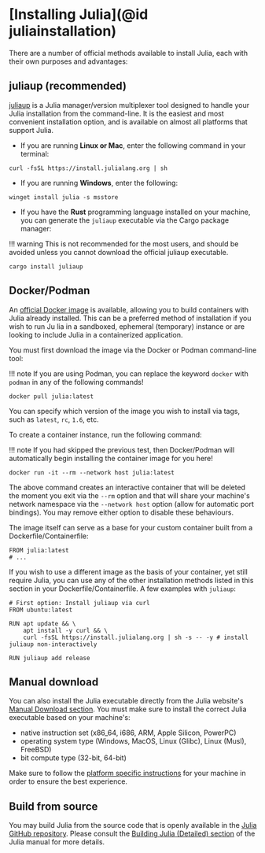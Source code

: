 # [Installing Julia](@id juliainstallation)

There are a number of official methods available to install Julia, each with
their own purposes and advantages:

## juliaup (recommended)

[juliaup](https://github.com/JuliaLang/juliaup.git) is a Julia manager/version
multiplexer tool designed to handle your Julia installation from the
command-line. It is the easiest and most convenient installation option, and is
available on almost all platforms that support Julia.

- If you are running **Linux or Mac**, enter the following command in your
  terminal:

```
curl -fsSL https://install.julialang.org | sh
```

- If you are running **Windows**, enter the following:

```
winget install julia -s msstore
```

- If you have the **Rust** programming language installed on your machine, you
  can generate the `juliaup` executable via the Cargo package manager:

!!! warning 
    This is not recommended for the most users, and should be avoided
    unless you cannot download the official juliaup executable.

```
cargo install juliaup
```

## Docker/Podman

An [official Docker image](https://hub.docker.com/_/julia) is available,
allowing you to build containers with Julia already installed. This can be a
preferred method of installation if you wish to run Ju lia in a sandboxed,
ephemeral (temporary) instance or are looking to include Julia in a
containerized application.

You must first download the image via the Docker or Podman command-line tool:

!!! note 
    If you are using Podman, you can replace the keyword `docker` with
    `podman` in any of the following commands!

```
docker pull julia:latest
```

You can specify which version of the image you wish to install via tags, such as
`latest`, `rc`, `1.6`, etc.

To create a container instance, run the following command:

!!! note 
    If you had skipped the previous test, then Docker/Podman will
    automatically begin installing the container image for you here!

```
docker run -it --rm --network host julia:latest
```

The above command creates an interactive container that will be deleted the
moment you exit via the `--rm` option and that will share your machine's network
namespace via the `--network host` option (allow for automatic port bindings).
You may remove either option to disable these behaviours.

The image itself can serve as a base for your custom container built from a
Dockerfile/Containerfile:

```
FROM julia:latest
# ...
```

If you wish to use a different image as the basis of your container, yet still
require Julia, you can use any of the other installation methods listed in this
section in your Dockerfile/Containerfile. A few examples with `juliaup`:

```
# First option: Install juliaup via curl
FROM ubuntu:latest

RUN apt update && \
    apt install -y curl && \
    curl -fsSL https://install.julialang.org | sh -s -- -y # install juliaup non-interactively

RUN juliaup add release
```

## Manual download

You can also install the Julia executable directly from the Julia website's
[Manual Download section](https://julialang.org/downloads/#manual_download). You
must make sure to install the correct Julia executable based on your machine's:

- native instruction set (x86_64, i686, ARM, Apple Silicon, PowerPC)
- operating system type (Windows, MacOS, Linux (Glibc), Linux (Musl), FreeBSD)
- bit compute type (32-bit, 64-bit)

Make sure to follow the
[platform specific instructions](https://julialang.org/downloads/platform/) for
your machine in order to ensure the best experience.

## Build from source

You may build Julia from the source code that is openly available in the
[Julia GitHub repository](https://github.com/JuliaLang/julia.git). Please
consult the
[Building Julia (Detailed) section](https://docs.julialang.org/en/v1/devdocs/build/build/)
of the Julia manual for more details.
